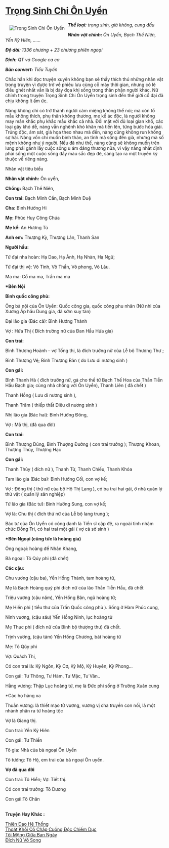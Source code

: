 <a href="https://utruyen.com/trong-sinh-chi-on-uyen/5743/" title="Trọng Sinh Chi Ôn Uyển"><h1>Trọng Sinh Chi Ôn Uyển</h1></a><div style="display:table"><img align="right" style="float: left; padding: 10px;" src="https://utruyen.com/images/story/200x260/trong-sinh-chi-on-uyen.jpg" alt="Trọng Sinh Chi Ôn Uyển"><b><i>Thể loại:</i></b><i> trọng sinh, giá không, cung đấu</i><p></p><i></i><b><i>Nhân vật chính: </i></b><i>Ôn Uyển, Bạch Thế Niên, Yến Kỳ Hiên, ……</i><p></p><b><i>Độ dài: </i></b><i>1336 chương + 23 chương phiên ngoại</i><p></p><i></i><b><i>Dịch:</i></b><i> QT và Google ca ca</i><p></p><i></i><b><i>Bản convert:</i></b><i> Tiểu Tuyền</i><p></p>Chắc hẳn khi đọc truyện xuyên không bạn sẽ thấy thích thú những nhân vật trong truyện vì được trở về phiêu lưu cùng cỗ máy thời gian, nhưng có lẽ điều ghét nhất vẫn là bị đày đọa khi sống trong thân phận người khác. Nữ chính trong truyện Trọng Sinh Chi Ôn Uyển trọng sinh đến thế giới cổ đại đã chịu không ít ấm ức.<p></p>Nàng không chỉ có trở thành người câm miệng không thể nói; mà còn tổ mẫu không thích, phụ thân không thương, mẹ kế ác độc, là người không may mắn khắc phụ khắc mẫu khắc cả nhà. Đối mặt với đủ loại gian khổ, các loại gây khó dễ, nàng vẫn nghênh khó khăn mà tiến lên, từng bước hóa giải. Trúng độc, ám sát, giá họa theo nhau mà đến, nàng cũng không run không sợ hãi. Nàng vốn chỉ muốn bình thản, an tĩnh mà sống đến già, nhưng mà số mệnh không như ý người. Nếu đã như thế, nàng cũng sẽ không muốn trên lưng phải gánh lấy cuộc sống u ám đáng thương nữa, vì vậy nàng nhất định phải sống một cuộc sống đầy màu sắc đẹp đẽ, sáng tạo ra một truyền kỳ thuộc về riêng nàng.<p></p>Nhân vật tiêu biểu<p></p><b>Nhân vật chính:</b> Ôn uyển,<p></p><b>Chồng:</b> Bạch Thế Niên,<p></p><b>Con trai:</b> Bạch Minh Cẩn, Bạch Minh Duệ<p></p><b>Cha:</b> Bình Hướng Hi<p></p><b>Mẹ:</b> Phúc Huy Công Chúa<p></p><b>Mẹ kế: </b>An Hương Tú<p></p><b>Anh em:</b> Thượng Kỳ, Thượng Lân, Thanh San<p></p><b>Người hầu:</b><p></p>Tứ đại nha hoàn: Hạ Dao, Hạ Ảnh, Hạ Nhàn, Hạ Ngữ;<p></p>Tứ đại thị vệ: Võ Tinh, Võ Thần, Võ phong, Võ Lâu.<p></p>Ma ma: Cổ ma ma, Trần ma ma<p></p><b>*Bên Nội</b><p></p><b>Bình quốc công phủ:</b><p></p>Ông bà nội của Ôn Uyển: Quốc công gia, quốc công phu nhân (Nữ nhi của Xương Ấp hầu Dung gia, đã sớm suy tàn) <p></p>Đại lão gia (Bác cả): Bình Hướng Thành<p></p>Vợ : Hứa Thị ( Đích trưởng nữ của Đan Hầu Hứa gia)<p></p><b>Con trai:</b><p></p>Bình Thượng Hoành – vợ Tống thị, là đích trưởng nữ của Lễ bộ Thượng Thư ;<p></p>Bình Thượng Vệ; Bình Thượng Bân ( do Lưu di nương sinh )<p></p><b>Con gái:</b><p></p>Bình Thanh Hà ( đích trưởng nữ, gả cho thế tử Bạch Thế Hoa của Thần Tiễn Hầu Bạch gia; cùng nhà chồng với Ôn Uyển), Thanh Liên ( đã chết )<p></p>Thanh Hồng ( Lưu di nương sinh ),<p></p>Thanh Trâm ( thiếp thất Diêu di nương sinh )<p></p>Nhị lão gia (Bác hai): Bình Hướng Đông,<p></p>Vợ : Mã thị, (đã qua đời)<p></p><b>Con trai:</b><p></p>Bình Thượng Dũng, Bình Thượng Đường ( con trai trưởng ); Thượng Khoan, Thượng Thủy, Thượng Hạc<p></p><b>Con gái:</b><p></p>Thanh Thủy ( đích nữ ), Thanh Từ, Thanh Chiếu, Thanh Khóa<p></p>Tam lão gia (Bác ba): Bình Hướng Cối, con vợ kế;<p></p>Vợ : Đông thị ( thứ nữ của bộ Hộ Thị Lang ), có ba trai hai gái, ở nhà quản lý thứ vật ( quản lý sản nghiệp)<p></p>Tứ lão gia (Bác tư): Bình Hướng Sung, con vợ kế;<p></p>Vợ là: Chu thị ( đích thứ nữ của Lễ bộ lang trung );<p></p>Bác tư của Ôn Uyển có công danh là Tiến sĩ cập đệ, ra ngoài tỉnh nhậm chức Đồng Tri, có hai trai một gái ( vợ cả sở sinh )<p></p><b>*Bên Ngoại (cũng tức là hoàng gia)</b><p></p>Ông ngoại: hoàng đế Nhân Khang,<p></p>Bà ngoại: Tô Qúy phi (đã chết)<p></p><b>Các cậu:</b><p></p>Chu vương (cậu ba), Yến Hồng Thành, tam hoàng tử,<p></p>Mẹ là Bạch Hoàng quý phi đích nữ của lão Thần Tiễn Hầu, đã chết<p></p>Triệu vương (cậu năm), Yến Hồng Bân, ngũ hoàng tử;<p></p>Mẹ Hiền phi ( tiểu thư của Trấn Quốc công phủ ). Sống ở Hàm Phúc cung,<p></p>Ninh vương, (cậu sáu) Yến Hồng Ninh, lục hoàng tử<p></p>Mẹ Thục phi ( đích nữ của Binh bộ thượng thư) đã chết.<p></p>Trịnh vương, (cậu tám) Yến Hồng Chương, bát hoàng tử<p></p>Mẹ: Tô Qúy phi<p></p>Vợ: Quách Thị,<p></p>Có con trai là: Kỳ Ngôn, Kỳ Cơ, Kỳ Mộ, Kỳ Huyên, Kỳ Phong…<p></p>Con gái: Tư Thông, Tư Hàm, Tư Mặc, Tư Văn..<p></p>Hằng vương: Thập Lục hoàng tử, mẹ là Đức phi sống ở Trường Xuân cung<p></p>*Các họ hàng xa<p></p>Thuần vương: là thiết mạo tử vương, vương vị cha truyền con nối, là một nhánh phân ra từ hoàng tộc<p></p>Vợ là Giang thị.<p></p>Con trai: Yến Kỳ Hiên<p></p>Con gái: Tư Thiến<p></p>Tô gia: Nhà của bà ngoại Ôn Uyển<p></p>Tô tướng: Tô Hộ, em trai của bà ngoại Ôn uyển.<p></p><b>Vợ đã qua đời</b><p></p>Con trai: Tô Hiển; Vợ: Tiết thị.<p></p>Có con trai trưởng: Tô Dương<p></p>Con gái:Tô Chân</div><p><br><b>Truyện Hay Khác :</b></p><a href="https://utruyen.com/thien-dao-he-thong/17555/" alt="Thiên Đạo Hệ Thống">Thiên Đạo Hệ Thống</a><br/><a href="https://github.com/quanluxury/ngontinhhot/tree/master/truyenhay/19375/" alt="Thoát Khỏi Cố Chấp Cuồng Độc Chiếm Dục">Thoát Khỏi Cố Chấp Cuồng Độc Chiếm Dục</a><br/><a href="https://truyenngontinhay.wordpress.com/2019/10/03/toi-mong-giua-ban-ngay/" alt="Tôi Mộng Giữa Ban Ngày">Tôi Mộng Giữa Ban Ngày</a><br/><a href="https://github.com/quanluxury/ngontinhhot/tree/master/truyenhay/17140/" alt="Đích Nữ Vô Song">Đích Nữ Vô Song</a><br/>